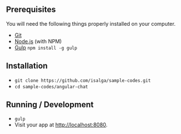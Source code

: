 ## Prerequisites

You will need the following things properly installed on your computer.

* [Git](http://git-scm.com/)
* [Node.js](http://nodejs.org/) (with NPM)
* [Gulp](http://gulpjs.com/) `npm install -g gulp`

## Installation

* `git clone https://github.com/isalga/sample-codes.git`
* `cd sample-codes/angular-chat`

## Running / Development

* `gulp`
* Visit your app at [http://localhost:8080](http://localhost:8080).